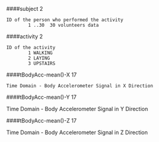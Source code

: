####subject 2

    ID of the person who performed the activity
            1 ..30  30 volunteers data
            
####activity 2

    ID of the activity
            1 WALKING
            2 LAYING
            3 UPSTAIRS
            
####tBodyAcc-mean()-X  17

    Time Domain - Body Accelerometer Signal in X Direction
            

####tBodyAcc-mean()-Y   17

Time Domain - Body Accelerometer Signal in Y Direction


####tBodyAcc-mean()-Z   17

Time Domain - Body Accelerometer Signal in Z Direction
